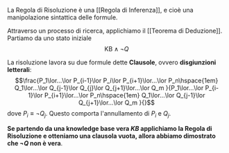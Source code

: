 La Regola di Risoluzione è una [[Regola di Inferenza]], e cioè una manipolazione sintattica delle formule.

Attraverso un processo di ricerca, applichiamo il [[Teorema di Deduzione]].
Partiamo da uno stato iniziale $$\text{KB}\land \lnot Q$$

La risoluzione lavora su due formule dette **Clausole**, ovvero **disgiunzioni letterali**:
$$\frac{P_1\lor...\lor P_{i-1}\lor P_i\lor P_{i+1}\lor...\lor P_n\hspace{1em} Q_1\lor...\lor Q_{j-1}\lor Q_{j}\lor Q_{j+1}\lor...\lor Q_m }{P_1\lor...\lor P_{i-1}\lor P_{i+1}\lor...\lor P_n\hspace{1em} Q_1\lor...\lor Q_{j-1}\lor Q_{j+1}\lor...\lor Q_m }{}$$
dove $P_i\equiv \lnot Q_j$. Questo comporta l'annullamento di $P_i$ e $Q_j$.

**Se partendo da una knowledge base vera $KB$ applichiamo la Regola di Risoluzione e otteniamo una clausola vuota, allora abbiamo dimostrato che $\lnot Q$ non è vera**. 